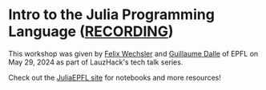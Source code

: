 # Intro to the Julia Programming Language ([RECORDING](https://youtu.be/O6CF-UHArMs))

This workshop was given by [Felix Wechsler](https://www.linkedin.com/in/felix-wechsler/) and [Guillaume Dalle](https://www.linkedin.com/in/guillaume-dalle/) of EPFL on May 29, 2024 as part of LauzHack's tech talk series.

Check out the [JuliaEPFL site](https://juliaepfl.github.io/Website/) for notebooks and more resources!
